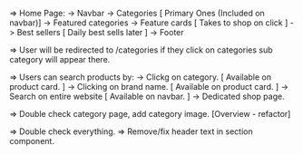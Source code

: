 => Home Page:
-> Navbar
-> Categories [ Primary Ones (Included on navbar)]
-> Featured categories
-> Feature cards [ Takes to shop on click ]
-> Best sellers [ Daily best sells later ]
-> Footer

=> User will be redirected to /categories if they click on categories sub category will appear there.

=> Users can search products by:
-> Clickg on category. [ Available on product card. ]
-> Clicking on brand name. [ Available on product card. ]
-> Search on entire website [ Available on navbar. ]
-> Dedicated shop page.

=> Double check category page, add category image. [Overview - refactor]

=> Double check everything.
=> Remove/fix header text in section component.
